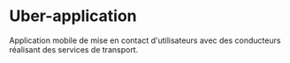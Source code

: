 # Uber-application

Application mobile de mise en contact d'utilisateurs avec des conducteurs réalisant des services de transport.
